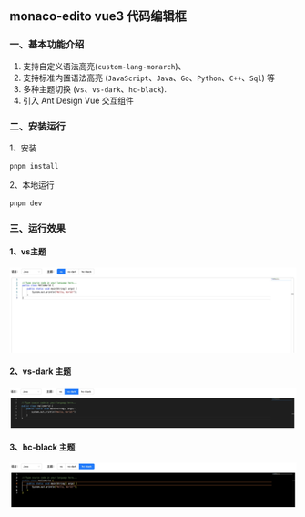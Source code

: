## monaco-edito vue3 代码编辑框

### 一、基本功能介绍

1. 支持自定义语法高亮(`custom-lang-monarch`)、
2. 支持标准内置语法高亮 (`JavaScript`、`Java`、`Go`、`Python`、`C++`、`Sql`) 等
3. 多种主题切换 (`vs`、`vs-dark`、`hc-black`).
4. 引入 Ant Design Vue 交互组件

### 二、安装运行

1、安装

```sh
pnpm install
```

2、本地运行

```sh
pnpm dev
```

### 三、运行效果

#### 1、vs主题

![vs theme](./public/vs.png)

#### 2、vs-dark 主题

![vs-dark theme](./public/vs-dark.png)

#### 3、hc-black 主题

![hc-black theme](./public/hc-black.png)
